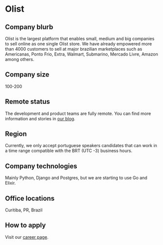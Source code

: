 # Olist

## Company blurb

Olist is the largest platform that enables small, medium and big companies to sell online as one single Olist store. We have already empowered more than 4000 customers to sell at major brazilian marketplaces such as Americanas, Ponto Frio, Extra, Walmart, Submarino, Mercado Livre, Amazon among others.

## Company size

100-200

## Remote status

The development and product teams are fully remote. You can find more information and stories in [our blog](https://engineering.olist.com/).

## Region

Currently, we only accept portuguese speakers candidates that can work in a time range compatible with the BRT (UTC -3) business hours.

## Company technologies

Mainly Python, Django and Postgres, but we are starting to use Go and Elixir.

## Office locations

Curitiba, PR, Brazil

## How to apply

Visit our [career page](https://olist.com/trabalhe-conosco/).
